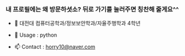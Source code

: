 ### 내 프로필에는 왜 방문하셧소? 뒤로 가기를 눌러주면 칭찬해 줄게요^^


- 🔭 대전대 컴퓨터공학과/정보보안학과/자율주행학과 4학년 

- 🌱 Usage : python
 
- 📫 Contact : horry10@naver.com



